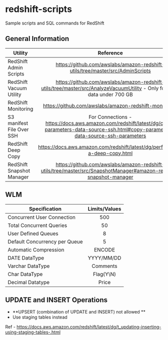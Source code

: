 # redshift-scripts
Sample scripts and SQL commands for RedShift

## General Information

| Utility   |      Reference      |
|----------|:-------------:|
| RedShift Admin Scripts |  https://github.com/awslabs/amazon-redshift-utils/tree/master/src/AdminScripts |
| RedShift Vacuum Utility | https://github.com/awslabs/amazon-redshift-utils/tree/master/src/AnalyzeVacuumUtility - Only for table data under 700 GB|
| RedShift Monitoring | https://github.com/awslabs/amazon-redshift-monitoring |
| S3 manifest File Over SSH | For Connections - https://docs.aws.amazon.com/redshift/latest/dg/copy-parameters-data-source-ssh.html#copy-parameters-data-source-ssh-parameters |
| RedShift Deep Copy | https://docs.aws.amazon.com/redshift/latest/dg/performing-a-deep-copy.html |
| RedShift Snapshot Manager | https://github.com/awslabs/amazon-redshift-utils/tree/master/src/SnapshotManager#amazon-redshift-snapshot-manager |

## WLM

|  Specification  |      Limits/Values   |
|----------|:-------------:|
| Concurrent User Connection |  500 |
| Total Concurrent Queries | 50 |
| User Defined Queues | 8 |
| Default Concurrency per Queue | 5 |
| Automatic Compression | ENCODE |
| DATE DataType | YYYY/MM/DD |
| Varchar DataType | Comments |
| Char DataType| Flag(Y\N)|
| Decimal Datatype | Price |

## UPDATE and INSERT Operations

* **UPSERT (combination of UPDATE and INSERT) not allowed **
* Use staging tables instead

Ref - https://docs.aws.amazon.com/redshift/latest/dg/t_updating-inserting-using-staging-tables-.html
